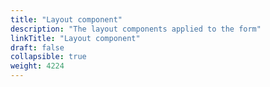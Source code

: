 ```yaml
---
title: "Layout component"
description: "The layout components applied to the form"
linkTitle: "Layout component"
draft: false
collapsible: true
weight: 4224
---
```




